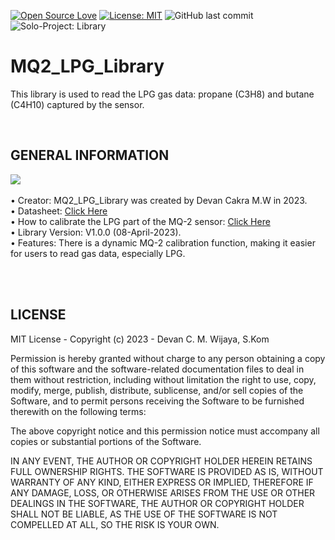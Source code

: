 [![Open Source Love](https://badges.frapsoft.com/os/v1/open-source.svg?style=flat)](https://github.com/ellerbrock/open-source-badges/)
[![License: MIT](https://img.shields.io/badge/License-MIT-green.svg)](https://opensource.org/licenses/MIT)
![GitHub last commit](https://img.shields.io/github/last-commit/devancakra/MQ2_LPG_Library)
![Solo-Project: Library](https://img.shields.io/badge/Solo-%2DProject-%20Library%3A%20LPG-light.svg?style=flat&logo=arduino&logoColor=white&color=008B8B)

# MQ2_LPG_Library
This library is used to read the LPG gas data: propane (C3H8) and butane (C4H10) captured by the sensor.

<br/>

## GENERAL INFORMATION
<img src="https://user-images.githubusercontent.com/54527592/230686113-90f7fdcb-2f2f-4fe1-985b-a4c05e2fe672.jpg"/><br/><br/>
• Creator: MQ2_LPG_Library was created by Devan Cakra M.W in 2023.<br/>
• Datasheet: <a href="https://components101.com/sensors/mq2-gas-sensor">Click Here</a><br/>
• How to calibrate the LPG part of the MQ-2 sensor: <a href="https://github.com/devancakra/MQ2_LPG_Library/blob/master/How-To-Calibration.md">Click Here</a><br/>
• Library Version: V1.0.0 (08-April-2023). <br/>
• Features: There is a dynamic MQ-2 calibration function, making it easier for users to read gas data, especially LPG.

<br/><br/>

## LICENSE
MIT License - Copyright (c) 2023 - Devan C. M. Wijaya, S.Kom

Permission is hereby granted without charge to any person obtaining a copy of this software and the software-related documentation files to deal in them without restriction, including without limitation the right to use, copy, modify, merge, publish, distribute, sublicense, and/or sell copies of the Software, and to permit persons receiving the Software to be furnished therewith on the following terms:

The above copyright notice and this permission notice must accompany all copies or substantial portions of the Software.

IN ANY EVENT, THE AUTHOR OR COPYRIGHT HOLDER HEREIN RETAINS FULL OWNERSHIP RIGHTS. THE SOFTWARE IS PROVIDED AS IS, WITHOUT WARRANTY OF ANY KIND, EITHER EXPRESS OR IMPLIED, THEREFORE IF ANY DAMAGE, LOSS, OR OTHERWISE ARISES FROM THE USE OR OTHER DEALINGS IN THE SOFTWARE, THE AUTHOR OR COPYRIGHT HOLDER SHALL NOT BE LIABLE, AS THE USE OF THE SOFTWARE IS NOT COMPELLED AT ALL, SO THE RISK IS YOUR OWN.
